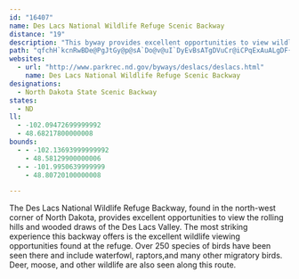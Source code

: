 ```yaml
---
id: "16407"
name: Des Lacs National Wildlife Refuge Scenic Backway
distance: "19"
description: "This byway provides excellent opportunities to view wildlife in a natural setting including nesting and brood-rearing waterfowl, raptors and other migratory birds."
path: "qfchH`kcnRwBDe@PgJtGy@p@sA`Do@v@uI`DyEvBsATgDVuCr@iCPqExAuALgDF{F`A}DPyEp@wBLoD?gHkByAg@yAuAgBqCYG_AJo@T[p@SlBI`EEj@Oj@c@T_AXaEN_EfAyCTcB\\}CPo@LyCnBmAj@{FlAeDpAo@AYF]j@Qt@Y\\c@Ry@@sB\\yAc@eANwDhAyAjAgAVyCzAo@E_@OiBT_@Aw@w@aAAmA_@U?yAtAOj@I|@e@rAg@z@iHfHg@|@e@nAo@fC]r@e@b@yAPo@ZoBxCaDhIeAjAq@fA_CjFy@xDgDfE_@`AkA~EOx@CdAIh@iCdF_AlEYj@u@z@s@jD}@zFqAxKi@fBmAxBiCrDcAl@eOzCoCHkCx@e@?iCScC@mDs@kHaC{@q@{D_FiAsCuAgBy@aDyByEyAwA_@}@cAyE_AsCM}@Ag@z@_DAuHJmBCsCGeD_@mDDy@d@uCB_FC}QmAqDg@aAw@y@i@QyAJsDnDqEdKeB~Ai@F[Eq@UkBqBiAgCaEsGeByBiByAiAgBkGcOYiAKcBHw@Vw@v@cAx@_@bD@jAGX_@Hq_@_BL{IEgWHyEFy@R_ABiTOqHBm@DoA^mAl@a@rAc@z@Y~@OhAM|SGl@SP[@mS_@iA^]f@A\\h@zECrBUvAmB`HsDnEyEjCs@XqDl@u@DwBWoDaAmAQyDIeS@]@SPq@DyyAG{QWsAeAmBr@cXPwVL_OGYln@?nxAtAEXSTkCLg@JKrDS`UaIlHkHlGmHl@Gn@FhBh@X@bF_@r@DjAl@bClC\\PvEy@Z?l@\\dDrDVBbH}Ex@eAdAyBzB_DnCmC~@s@bAKvCPbDm@hDFpEgAlGYxC]nBAbBWhCM`CR~Cm@hBDx@L|@r@TDXE`H{BbAQnBq@r@cAnAo@~@UrCcC|@m@hBm@bDaCn@q@rEsCjIgHlCeB~B{@x@m@vCwC^MzAsA~F}BjC{ArAgBvBgBhEeBvEgC`GwAtAg@^EhCr@fCa@r@FhCfAbHbAfEfBlCnBhB|@n@x@rBfE|ApB^|BrCrLnAlEXf@lFjEbA`@nAAt@^^z@|@~Bn@~Bf@nCj@rHl@xBbExKnAxCbBtChBpEd@bB\\j@lDdC`AfAnI`M~@~@hFdDnHtGxA~@bAd@lEhAtFbAvAJpGOnABfEXzKCdOaBrIsBfBmAxC_Dr@gA|B_FnCyGhA{D`Iya@TeA`FuL~@iG^}AbAaCbBsC|DmD`AkAnJcSdCsEl@s@bAg@hG_CzHqEvAa@xAK~A[dC}@fCuBvBwA~Ak@hB[`HmBbUyEp\\uClEcA|FsBlCg@hDQ`VoFrGw@vMaAvASrA]hAe@~@g@rBmBh@YTCr@~ArApAn@wChAyBbc@gj@zCoDNl@v@xFnAbHnAdGr@rBl@rAhA~A`C~B|CrDzC{Gx@qA~@_A|EqBbABnCx@rAg@~@cBnA{H\\sA^g@XSx@QtDWjEEbAc@t@q@n@w@l@mAVy@h@gFBsBYqC?a@b@{F`@}BdDwEn@_B~@sClBsCnC_Fr@yAnAoD^e@vC_BdAeB|DiQxAaDlAcB|FmF~CmDRa@Hs@x@{OXsBP_AbB_Fl@oCxAaGlCaIx@sBhAyBnB_DbAYn@EhA\\n@?rCi@j@s@h@gCb@s@vCmBrAwBp@g@|AY^SvCqDd@Kx@bAn@K~@yApEaJN_@JyARD~Ag@zCk@d@MxAy@d@i@pBgDdAgA|AgArDwBZ_@fAy@hCgAr@k@~DiEb@q@rCaGh@m@vFeFrDmExDsDvByC~C{E|H_IrAaAl@s@xCqGt@gAjGuGlEeDlGmEdAqAjD}GxC_EbCuCfDmFbLmSzDiG~A}@\\E`@V^~@Hr@AlBFl@Lb@TRXD^GlB_CXy@t@qEr@gCh@qA~@oAd@cAlAcDd@eBTe@bAmApEgDZQ~AYX_@f@yBx@aHZeAx@_AXg@ZsBBaANwAI[k@e@O_@@k@IY?a@Lk@Tq@bBsCbBoBr@uAdAmAl@_A~@aCrB{DNi@h@g@tBoEhAkAfA{ChHuKr@kDrAaCbBcBxCuBtAQ`Be@hAu@rBsCbDkBh@Mt@DlBZ~@GbCyCrD}@fMkFvA}@bA[t@E\\FxBrBvF_CbFaA`Pm@|@FlA`@h@b@hCtCnAdAhAj@nA^nAJrACrAM|A]jK}D^kBsDSmAS}Ai@qAi@wBqAcB}AeBuBgCaEeJaQkDyFcCoCaB}AuCuBW~@sCmBa@Oy@CicA?c@\\aBt@kBH_CvAcAdAoFnJy@~A}@xCgCzJ_EhQi@fBu@lA{JxMm@fAk@pBo@nEc@dBe@xAgDlIYb@_Az@sDlB}C|DUjAYdEMt@_AhC{MdYuYti@qB~C}OtRcA~@cIzJwUd\\qLvJo@t@wRjYwLjP_AvA{EtIkAxAi@d@ch@xa@cAj@iBh@gj@|HmBf@oAj@wAr@uC`C}BvCyBvDiVri@{LzWiKpTeDrGeItQcGfMqA|C"
websites:
  - url: "http://www.parkrec.nd.gov/byways/deslacs/deslacs.html"
    name: Des Lacs National Wildlife Refuge Scenic Backway
designations:
  - North Dakota State Scenic Backway
states:
  - ND
ll:
  - -102.09472699999992
  - 48.68217800000008
bounds:
  - - -102.13693999999992
    - 48.58129900000006
  - - -101.9950639999999
    - 48.80720100000008

---
```


The Des Lacs National Wildlife Refuge Backway, found in the north-west corner of North Dakota, provides excellent opportunities to view the rolling hills and wooded draws of the Des Lacs Valley.  The most striking experience this backway offers is the excellent wildlife viewing opportunities found at the refuge.  Over 250 species of birds have been seen there and include waterfowl, raptors,and many other migratory birds.  Deer, moose, and other wildlife are also seen along this route.
